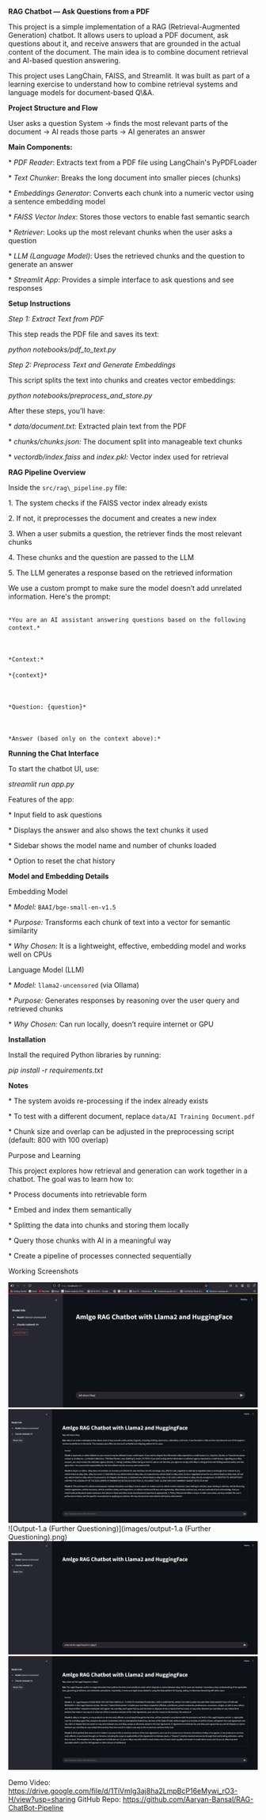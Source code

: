 **RAG Chatbot — Ask Questions from a PDF** 



This project is a simple implementation of a RAG (Retrieval-Augmented Generation) chatbot. It allows users to upload a PDF document, ask questions about it, and receive answers that are grounded in the actual content of the document. The main idea is to combine document retrieval and AI-based question answering.



This project uses LangChain, FAISS, and Streamlit. It was built as part of a learning exercise to understand how to combine retrieval systems and language models for document-based Q\\\&A.





**Project Structure and Flow**



User asks a question  System -> finds the most relevant parts of the document -> AI reads those parts -> AI generates an answer





**Main Components:**



\* *PDF Reader*: Extracts text from a PDF file using LangChain's PyPDFLoader

\* *Text Chunker*: Breaks the long document into smaller pieces (chunks)

\* *Embeddings Generator*: Converts each chunk into a numeric vector using a sentence embedding model

\* *FAISS Vector Index*: Stores those vectors to enable fast semantic search

\* *Retriever*: Looks up the most relevant chunks when the user asks a question

\* *LLM (Language Model)*: Uses the retrieved chunks and the question to generate an answer

\* *Streamlit App*: Provides a simple interface to ask questions and see responses





**Setup Instructions**



*Step 1: Extract Text from PDF*



This step reads the PDF file and saves its text:



*python notebooks/pdf\_to\_text.py*





*Step 2: Preprocess Text and Generate Embeddings*



This script splits the text into chunks and creates vector embeddings:



*python notebooks/preprocess\_and\_store.py*





After these steps, you’ll have:



\* *data/document.txt:* Extracted plain text from the PDF

\* *chunks/chunks.json:* The document split into manageable text chunks

\* *vectordb/index.faiss* and *index.pkl:* Vector index used for retrieval





**RAG Pipeline Overview**



Inside the `src/rag\_pipeline.py` file:



1\. The system checks if the FAISS vector index already exists

2\. If not, it preprocesses the document and creates a new index

3\. When a user submits a question, the retriever finds the most relevant chunks

4\. These chunks and the question are passed to the LLM

5\. The LLM generates a response based on the retrieved information



We use a custom prompt to make sure the model doesn’t add unrelated information. Here's the prompt:



```

*You are an AI assistant answering questions based on the following context.*



*Context:*

*{context}*



*Question: {question}*



*Answer (based only on the context above):*

```







**Running the Chat Interface**



To start the chatbot UI, use:



*streamlit run app.py*





Features of the app:



\* Input field to ask questions

\* Displays the answer and also shows the text chunks it used

\* Sidebar shows the model name and number of chunks loaded

\* Option to reset the chat history







**Model and Embedding Details**



Embedding Model



\* *Model:* `BAAI/bge-small-en-v1.5`

\* *Purpose:* Transforms each chunk of text into a vector for semantic similarity

\* *Why Chosen:* It is a lightweight, effective, embedding model and works well on CPUs



Language Model (LLM)



\* *Model:* `llama2-uncensored` (via Ollama)

\* *Purpose:* Generates responses by reasoning over the user query and retrieved chunks

\* *Why Chosen:* Can run locally, doesn’t require internet or GPU







**Installation**



Install the required Python libraries by running:



*pip install -r requirements.txt*







**Notes**



\* The system avoids re-processing if the index already exists

\* To test with a different document, replace `data/AI Training Document.pdf`

\* Chunk size and overlap can be adjusted in the preprocessing script (default: 800 with 100 overlap)





Purpose and Learning



This project explores how retrieval and generation can work together in a chatbot. The goal was to learn how to:



\* Process documents into retrievable form

\* Embed and index them semantically

\* Splitting the data into chunks and storing them locally

\* Query those chunks with AI in a meaningful way

\* Create a pipeline of processes connected sequentially


Working Screenshots

![Input-1](images/input-1.png)
![Output-1](images/output-1.png)
![Output-1.a (Further Questioning)](images/output-1.a (Further Questioning).png)
![Input-2](images/input-2.png)
![Output-2](images/output-2.png)


Demo Video: https://drive.google.com/file/d/1TiVmIg3aj8ha2LmpBcP16eMywi_rO3-H/view?usp=sharing
GitHub Repo: https://github.com/Aaryan-Bansal/RAG-ChatBot-Pipeline



